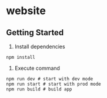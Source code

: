 # website


## Getting Started

1. Install dependencies

```shell
npm install
```

1. Execute command

```shell
npm run dev # start with dev mode
npm run start # start with prod mode
npm run build # build app
```
